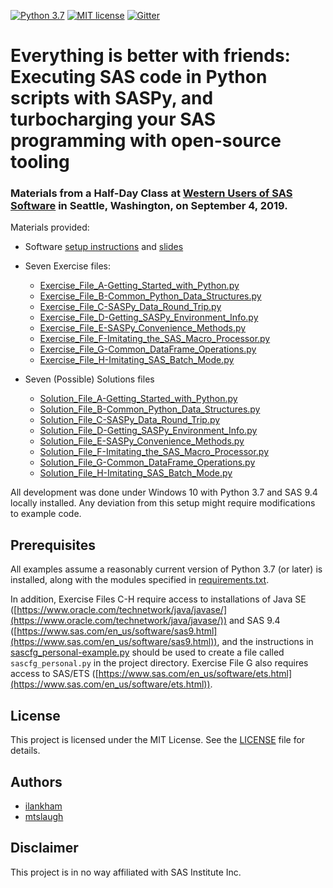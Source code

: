 [![Python 3.7](https://img.shields.io/badge/python-3.7-brightgreen.svg)](#prerequisites)  [![MIT license](https://img.shields.io/badge/License-MIT-blue.svg)](LICENSE)  [![Gitter](https://img.shields.io/gitter/room/saspy-bffs/community.svg?color=777777)](https://gitter.im/saspy-bffs/community)

# Everything is better with friends: Executing SAS code in Python scripts with SASPy, and turbocharging your SAS programming with open-source tooling

### Materials from a Half-Day Class at [Western Users of SAS Software](https://www.wuss.org/) in Seattle, Washington, on September 4, 2019.

Materials provided:

- Software [setup instructions](Setup_instructions-WUSS2019-Class-Everything_Is_Better_With_Friends.pdf) and [slides](Slides-WUSS2019-Class-Everything_Is_Better_With_Friends.pdf)

- Seven Exercise files:
  * [Exercise_File_A-Getting_Started_with_Python.py](examples/Exercise_File_A-Getting_Started_with_Python.py)
  * [Exercise_File_B-Common_Python_Data_Structures.py](examples/Exercise_File_B-Common_Python_Data_Structures.py)
  * [Exercise_File_C-SASPy_Data_Round_Trip.py](examples/Exercise_File_C-SASPy_Data_Round_Trip.py)
  * [Exercise_File_D-Getting_SASPy_Environment_Info.py](examples/Exercise_File_D-Getting_SASPy_Environment_Info.py)
  * [Exercise_File_E-SASPy_Convenience_Methods.py](examples/Exercise_File_E-SASPy_Convenience_Methods.py)
  * [Exercise_File_F-Imitating_the_SAS_Macro_Processor.py](examples/Exercise_File_F-Imitating_the_SAS_Macro_Processor.py)
  * [Exercise_File_G-Common_DataFrame_Operations.py](examples/Exercise_File_G-Common_DataFrame_Operations.py)
  * [Exercise_File_H-Imitating_SAS_Batch_Mode.py](examples/Exercise_File_H-Imitating_SAS_Batch_Mode.py)

- Seven (Possible) Solutions files
  * [Solution_File_A-Getting_Started_with_Python.py](examples/Solution_File_A-Getting_Started_with_Python.py)
  * [Solution_File_B-Common_Python_Data_Structures.py](examples/Solution_File_B-Common_Python_Data_Structures.py)
  * [Solution_File_C-SASPy_Data_Round_Trip.py](examples/Solution_File_C-SASPy_Data_Round_Trip.py)
  * [Solution_File_D-Getting_SASPy_Environment_Info.py](examples/Solution_File_D-Getting_SASPy_Environment_Info.py)
  * [Solution_File_E-SASPy_Convenience_Methods.py](examples/Solution_File_E-SASPy_Convenience_Methods.py)
  * [Solution_File_F-Imitating_the_SAS_Macro_Processor.py](examples/Solution_File_F-Imitating_the_SAS_Macro_Processor.py)
  * [Solution_File_G-Common_DataFrame_Operations.py](examples/Solution_File_G-Common_DataFrame_Operations.py)
  * [Solution_File_H-Imitating_SAS_Batch_Mode.py](examples/Solution_File_H-Imitating_SAS_Batch_Mode.py)

All development was done under Windows 10 with Python 3.7 and SAS 9.4 locally installed. Any deviation from this setup might require modifications to example code.

## Prerequisites

All examples assume a reasonably current version of Python 3.7 (or later) is installed, along with the modules specified in [requirements.txt](requirements.txt).

In addition, Exercise Files C-H require access to installations of Java SE ([https://www.oracle.com/technetwork/java/javase/](https://www.oracle.com/technetwork/java/javase/)) and SAS 9.4 ([https://www.sas.com/en_us/software/sas9.html](https://www.sas.com/en_us/software/sas9.html)), and the instructions in [sascfg_personal-example.py](sascfg_personal-example.py) should be used to create a file called `sascfg_personal.py` in the project directory. Exercise File G also requires access to SAS/ETS ([https://www.sas.com/en_us/software/ets.html](https://www.sas.com/en_us/software/ets.html)).

## License
This project is licensed under the MIT License. See the [LICENSE](LICENSE) file for details.

## Authors
* [ilankham](https://github.com/ilankham)
* [mtslaugh](https://github.com/mtslaugh)

## Disclaimer

This project is in no way affiliated with SAS Institute Inc.
